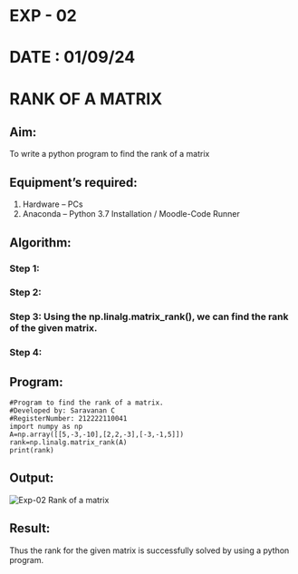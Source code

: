 # EXP - 02
# DATE : 01/09/24
# RANK OF A MATRIX
## Aim:
To write a python program to find the rank of a matrix
## Equipment’s required:
1. 	Hardware – PCs
2. 	Anaconda – Python 3.7 Installation / Moodle-Code Runner
## Algorithm:
### Step 1: 
### Step 2: 
### Step 3: Using the np.linalg.matrix_rank(), we can find the rank of the given matrix.
### Step 4: 
## Program:
```
#Program to find the rank of a matrix.
#Developed by: Saravanan C
#RegisterNumber: 212222110041
import numpy as np
A=np.array([[5,-3,-10],[2,2,-3],[-3,-1,5]])
rank=np.linalg.matrix_rank(A)
print(rank)
```
## Output:
![Exp-02 Rank of a matrix](https://github.com/user-attachments/assets/2b7b6022-c03d-42ca-b7be-88b737164eac)

## Result:
Thus the rank for the given matrix is successfully solved by  using a python program.


